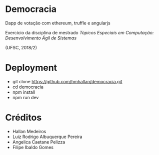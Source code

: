 # Democracia
Dapp de votação com ethereum, truffle e angularjs

Exercício da disciplina de mestrado *Tópicos Especiais em Computação: Desenvolvimento Ágil de Sistemas*

(UFSC, 2018/2)

# Deployment

* git clone https://github.com/hmhallan/democracia.git
* cd democracia
* npm install
* npm run dev

# Créditos
* Hallan Medeiros
* Luiz Rodrigo Albuquerque Pereira
* Angelica Caetane Pelizza
* Filipe Ibaldo Gomes
